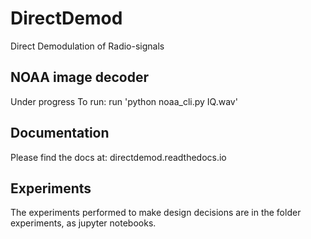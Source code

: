 # DirectDemod
Direct Demodulation of Radio-signals

## NOAA image decoder
Under progress
To run: run 'python noaa_cli.py IQ.wav'

## Documentation
Please find the docs at: directdemod.readthedocs.io

## Experiments
The experiments performed to make design decisions are in the folder experiments, as jupyter notebooks.